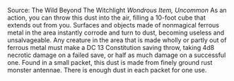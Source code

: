 Source: The Wild Beyond The Witchlight
*Wondrous Item, Uncommon*
As an action, you can throw this dust into the air, filling a 10-foot cube that extends out from you. Surfaces and objects made of nonmagical ferrous metal in the area instantly corrode and turn to dust, becoming useless and unsalvageable. Any creature in the area that is made wholly or partly out of ferrous metal must make a DC 13 Constitution saving throw, taking 4d8 necrotic damage on a failed save, or half as much damage on a successful one.
Found in a small packet, this dust is made from finely ground rust monster antennae. There is enough dust in each packet for one use.